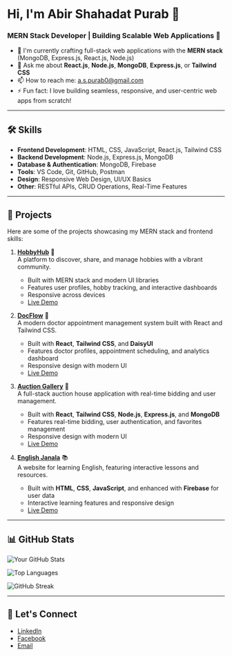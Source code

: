 # Hi, I'm Abir Shahadat Purab 👋

### MERN Stack Developer | Building Scalable Web Applications 🚀

- 🌱 I'm currently crafting full-stack web applications with the **MERN stack** (MongoDB, Express.js, React.js, Node.js)
- 💬 Ask me about **React.js**, **Node.js**, **MongoDB**, **Express.js**, or **Tailwind CSS**
- 📫 How to reach me: [a.s.purab0@gmail.com](mailto:a.s.purab0@gmail.com)
- ⚡ Fun fact: I love building seamless, responsive, and user-centric web apps from scratch!

---

## 🛠️ Skills

- **Frontend Development**: HTML, CSS, JavaScript, React.js, Tailwind CSS
- **Backend Development**: Node.js, Express.js, MongoDB
- **Database & Authentication**: MongoDB, Firebase
- **Tools**: VS Code, Git, GitHub, Postman
- **Design**: Responsive Web Design, UI/UX Basics
- **Other**: RESTful APIs, CRUD Operations, Real-Time Features

---

## 🚀 Projects

Here are some of the projects showcasing my MERN stack and frontend skills:

1. **[HobbyHub](https://github.com/Purab2001/hobbyhub)** 🎨  
   A platform to discover, share, and manage hobbies with a vibrant community.

   - Built with MERN stack and modern UI libraries
   - Features user profiles, hobby tracking, and interactive dashboards
   - Responsive across devices
   - [Live Demo](https://hobbyhub-19bff.web.app/)

2. **[DocFlow](https://github.com/Purab2001/DocFlow)** 🏥  
   A modern doctor appointment management system built with React and Tailwind CSS.

   - Built with **React**, **Tailwind CSS**, and **DaisyUI**
   - Features doctor profiles, appointment scheduling, and analytics dashboard
   - Responsive design with modern UI
   - [Live Demo](https://doc-flow.netlify.app/)

3. **[Auction Gallery](https://github.com/Purab2001/Auction-Gallery)** 💸  
   A full-stack auction house application with real-time bidding and user management.

   - Built with **React**, **Tailwind CSS**, **Node.js**, **Express.js**, and **MongoDB**
   - Features real-time bidding, user authentication, and favorites management
   - Responsive design with modern UI
   - [Live Demo](https://a-g-purab.netlify.app/)

4. **[English Janala](https://github.com/Purab2001/English_Janala)** 📚  
   A website for learning English, featuring interactive lessons and resources.

   - Built with **HTML**, **CSS**, **JavaScript**, and enhanced with **Firebase** for user data
   - Interactive learning features and responsive design
   - [Live Demo](https://purab2001.github.io/English_Janala)
     
---

## 📊 GitHub Stats

![Your GitHub Stats](https://github-readme-stats.vercel.app/api?username=Purab2001&show_icons=true&theme=radical)

![Top Languages](https://github-readme-stats.vercel.app/api/top-langs/?username=Purab2001&layout=compact&theme=radical)

![GitHub Streak](https://github-readme-streak-stats.herokuapp.com/?user=Purab2001&theme=radical)

---

## 🌟 Let's Connect

- [LinkedIn](https://www.linkedin.com/in/abir-shahadat-purab-672bab343/)
- [Facebook](https://www.facebook.com/abir.shahadat.1/)
- [Email](mailto:a.s.purab0@gmail.com)
